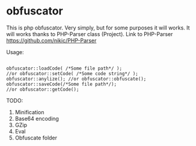obfuscator
==========
This is php obfuscator. Very simply, but for some purposes it will works.
It will works thanks to PHP-Parser class (Project).
Link to PHP-Parser https://github.com/nikic/PHP-Parser

Usage:
<pre><code>
obfuscator::loadCode( /*Some file path*/ );
//or obfuscator::setCode( /*Some code string*/ );
obfuscator::anylize(); //or obfuscator::obfuscate();
obfuscator::saveCode(/*Some file path*/);
//or obfuscator::getCode();
</code></pre>

TODO:
1. Minification
2. Base64 encoding
3. GZip
4. Eval
5. Obfuscate folder
